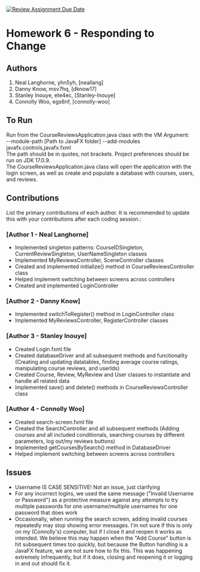 [![Review Assignment Due Date](https://classroom.github.com/assets/deadline-readme-button-24ddc0f5d75046c5622901739e7c5dd533143b0c8e959d652212380cedb1ea36.svg)](https://classroom.github.com/a/DC1SF4uZ)
# Homework 6 - Responding to Change

## Authors
1) Neal Langhorne, yhn5yh, [neallang]
2) Danny Know, msv7hq, [dknow17]
3) Stanley Inouye, ete4ec, [Stanley-Inouye]
4) Connolly Woo, egs6nf, [connolly-woo]

## To Run

Run from the CourseReviewsApplication.java class with the VM Argument: <br> --module-path [Path to JavaFX folder] --add-modules javafx.controls,javafx.fxml<br> The path should be in quotes, not brackets. Project preferences should be run on JDK 17.0.9.<br>
The CourseReviewsApplication.java class will open the application with the login screen, as well as create and populate a database with courses, users, and reviews.

## Contributions

List the primary contributions of each author. It is recommended to update this with your contributions after each coding session.:

### [Author 1 - Neal Langhorne]

* Implemented singleton patterns: CourseIDSingleton, CurrentReviewSingleton, UserNameSingleton classes
* Implemented MyReviewsController, SceneController classes
* Created and implemented initialize() method in CourseReviewsController class
* Helped implement switching between screens across controllers
* Created and implemented LoginController

### [Author 2 - Danny Know]

* Implemented switchToRegister() method in LoginController class
* Implemented MyReviewsController, RegisterController classes

### [Author 3 - Stanley Inouye]

* Created Login.fxml file
* Created databaseDriver and all subsequent methods and functionality (Creating and updating datatables, finding average course ratings, manipulating course reviews, and userIds)
* Created Course, Review, MyReview and User classes to instantiate and handle all related data
* Implemented save() and delete() methods in CourseReviewsController class
  

### [Author 4 - Connolly Woo]

* Created search-screen.fxml file
* Created the SearchController and all subsequent methods (Adding courses and all included conditionals, searching courses by different parameters, log out/my reviews buttons)
* Implemented getCoursesBySearch() method in DatabaseDriver
* Helped implement switching between screens across controllers

## Issues
* Username IS CASE SENSITIVE! Not an issue, just clarifying
* For any incorrect logins, we used the same message ("Invalid Username or Password") as a protective measure against any attempts to try multiple passwords for one username/multiple usernames for one password that does work
* Occasionally, when running the search screen, adding invalid courses repeatedly may stop showing error messages. I'm not sure if this is only on my (Connolly's) computer, but if I close it and reopen it works as intended. We believe this may happen when the "Add Course" button is hit subsequent times too quickly, but because the Button handling is a JavaFX feature, we are not sure how to fix this. This was happening extremely infrequently, but if it does, closing and reopening it or logging in and out should fix it.

